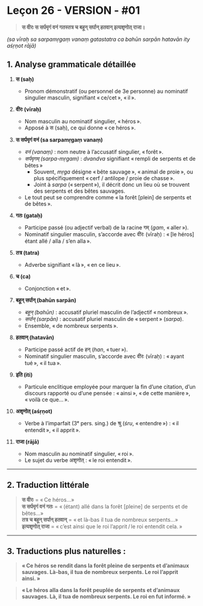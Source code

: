# Leçon 26 - VERSION - #01

> **स वीरः स सर्पमृगं वनं गतस्तत्र च बहून् सर्पान् हतवान् इत्यशृणोत् राजा।**

*(sa vīraḥ sa sarpamṛgaṃ vanaṃ gatastatra ca bahūn sarpān hatavān ity aśṛṇot rājā)*

## 1\. Analyse grammaticale détaillée

1. **स (saḥ)**  
   - Pronom démonstratif (ou personnel de 3e personne) au nominatif singulier masculin, signifiant « ce/cet », « il ».  

2. **वीरः (vīraḥ)**  
   - Nom masculin au nominatif singulier, « héros ».  
   - Apposé à स (saḥ), ce qui donne « ce héros ».  

3. **स सर्पमृगं वनं (sa sarpamṛgaṃ vanaṃ)**  
   - *वनं (vanaṃ)* : nom neutre à l’accusatif singulier, « forêt ».  
   - *सर्पमृगम् (sarpa-mṛgam)* : *dvandva* signifiant « rempli de serpents et de bêtes »
     - Souvent, *mṛga* désigne « bête sauvage », « animal de proie », ou plus spécifiquement « cerf / antilope / proie de chasse ».  
     - Joint à *sarpa* (« serpent »), il décrit donc un lieu où se trouvent des serpents et des bêtes sauvages.  
   - Le tout peut se comprendre comme « la forêt [plein] de serpents et de bêtes ».   

4. **गतः (gataḥ)**  
   - Participe passé (ou adjectif verbal) de la racine गम् (*gam*, « aller »).  
   - Nominatif singulier masculin, s’accorde avec वीरः (vīraḥ) : « [le héros] étant allé / alla / s’en alla ».  

5. **तत्र (tatra)**  
   - Adverbe signifiant « là », « en ce lieu ».  

6. **च (ca)**  
   - Conjonction « et ».  

7. **बहून् सर्पान् (bahūn sarpān)**  
   - *बहून् (bahūn)* : accusatif pluriel masculin de l’adjectif « nombreux ».  
   - *सर्पान् (sarpān)* : accusatif pluriel masculin de « serpent » (*sarpa*).  
   - Ensemble, « de nombreux serpents ».  

8. **हतवान् (hatavān)**  
   - Participe passé actif de हन् (*han*, « tuer »).  
   - Nominatif singulier masculin, s’accorde avec वीरः (vīraḥ) : « ayant tué », « il tua ».  

9. **इति (iti)**  
   - Particule enclitique employée pour marquer la fin d’une citation, d’un discours rapporté ou d’une pensée : « ainsi », « de cette manière », « voilà ce que… ».  

10. **अशृणोत् (aśṛṇot)**  
    - Verbe à l’imparfait (3ᵉ pers. sing.) de श्रु (*śru*, « entendre ») : « il entendit », « il apprit ».  

11. **राजा (rājā)**  
    - Nom masculin au nominatif singulier, « roi ».  
    - Le sujet du verbe अशृणोत् : « le roi entendit ».  
---

## 2\. Traduction littérale

> **स वीरः** = « Ce héros…»  
> **स सर्पमृगं वनं गतः** = « (étant) allé dans la forêt [pleine] de serpents et de bêtes…»  
> **तत्र च बहून् सर्पान् हतवान्** = « et là-bas il tua de nombreux serpents…»  
> **इत्यशृणोत् राजा** = « c’est ainsi que le roi l’apprit / le roi entendit cela. »

---

## 3\. Traductions plus naturelles :

> **« Ce héros se rendit dans la forêt pleine de serpents et d’animaux sauvages. Là-bas, il tua de nombreux serpents. Le roi l’apprit ainsi. »**


> **« Le héros alla dans la forêt peuplée de serpents et d’animaux sauvages. Là, il tua de nombreux serpents. Le roi en fut informé. »**

 